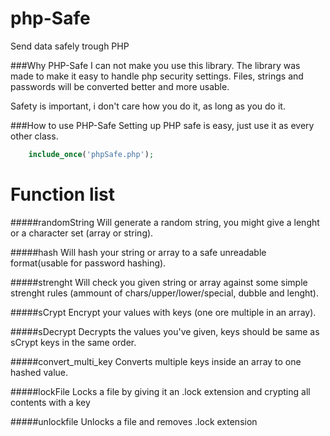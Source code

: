 php-Safe
========

Send data safely trough PHP


###Why PHP-Safe
I can not make you use this library. The library was made to make it easy to handle php security settings. Files, strings and passwords will be converted better and more usable.

Safety is important, i don't care how you do it, as long as you do it.

###How to use PHP-Safe
Setting up PHP safe is easy, just use it as every other class.

```php
    include_once('phpSafe.php');
```


Function list
========


#####randomString
Will generate a random string, you might give a lenght or a character set (array or string).

#####hash
Will hash your string or array to a safe unreadable format(usable for password hashing).

#####strenght
Will check you given string or array against some simple strenght rules (ammount of chars/upper/lower/special, dubble and lenght).

#####sCrypt
Encrypt your values with keys (one ore multiple in an array).

#####sDecrypt
Decrypts the values you've given, keys should be same as sCrypt keys in the same order.


#####convert_multi_key
Converts multiple keys inside an array to one hashed value.

#####lockFile
Locks a file by giving it an .lock extension and crypting all contents with a key

#####unlockfile
Unlocks a file and removes .lock extension